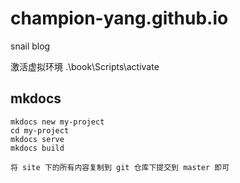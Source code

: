 # champion-yang.github.io
snail blog

激活虚拟环境
.\book\Scripts\activate

## mkdocs

```shell
mkdocs new my-project
cd my-project
mkdocs serve
mkdocs build

将 site 下的所有内容复制到 git 仓库下提交到 master 即可
```
